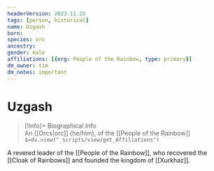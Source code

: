 ```yaml
---
headerVersion: 2023.11.25
tags: [person, historical]
name: Uzgash
born:
species: orc
ancestry:
gender: male
affiliations: [{org: People of the Rainbow, type: primary}]
dm_owner: tim
dm_notes: important
---
```

# Uzgash
>[!info]+ Biographical Info  
> An [[Orcs|orc]] (he/him), of the [[People of the Rainbow]]  
> `$=dv.view("_scripts/view/get_Affiliations")`

A revered leader of the [[People of the Rainbow]], who recovered the [[Cloak of Rainbows]] and founded the kingdom of [[Xurkhaz]].


